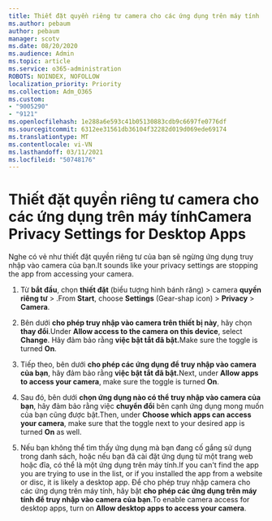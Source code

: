 ```yaml
---
title: Thiết đặt quyền riêng tư camera cho các ứng dụng trên máy tính
ms.author: pebaum
author: pebaum
manager: scotv
ms.date: 08/20/2020
ms.audience: Admin
ms.topic: article
ms.service: o365-administration
ROBOTS: NOINDEX, NOFOLLOW
localization_priority: Priority
ms.collection: Adm_O365
ms.custom:
- "9005290"
- "9121"
ms.openlocfilehash: 1e288a6e593c41b05130883cdb9c6697fe0776df
ms.sourcegitcommit: 6312ee31561db36104f32282d019d069ede69174
ms.translationtype: MT
ms.contentlocale: vi-VN
ms.lasthandoff: 03/11/2021
ms.locfileid: "50748176"
---
```

# <a name="camera-privacy-settings-for-desktop-apps"></a><span data-ttu-id="460e6-102">Thiết đặt quyền riêng tư camera cho các ứng dụng trên máy tính</span><span class="sxs-lookup"><span data-stu-id="460e6-102">Camera Privacy Settings for Desktop Apps</span></span>

<span data-ttu-id="460e6-103">Nghe có vẻ như thiết đặt quyền riêng tư của bạn sẽ ngừng ứng dụng truy nhập vào camera của bạn.</span><span class="sxs-lookup"><span data-stu-id="460e6-103">It sounds like your privacy settings are stopping the app from accessing your camera.</span></span>

1.  <span data-ttu-id="460e6-104">Từ **bắt đầu**, chọn **thiết đặt** (biểu tượng hình bánh răng) > camera **quyền riêng tư**  >  .</span><span class="sxs-lookup"><span data-stu-id="460e6-104">From **Start**, choose **Settings** (Gear-shap icon) > **Privacy** > **Camera**.</span></span>

2.  <span data-ttu-id="460e6-105">Bên dưới **cho phép truy nhập vào camera trên thiết bị này**, hãy chọn **thay đổi**.</span><span class="sxs-lookup"><span data-stu-id="460e6-105">Under **Allow access to the camera on this device**, select **Change**.</span></span> <span data-ttu-id="460e6-106">Hãy đảm bảo rằng **việc bật tắt đã bật.**</span><span class="sxs-lookup"><span data-stu-id="460e6-106">Make sure the toggle is turned **On**.</span></span>

3.  <span data-ttu-id="460e6-107">Tiếp theo, bên dưới **cho phép các ứng dụng để truy nhập vào camera của bạn**, hãy đảm bảo rằng **việc bật tắt đã bật.**</span><span class="sxs-lookup"><span data-stu-id="460e6-107">Next, under **Allow apps to access your camera**, make sure the toggle is turned **On**.</span></span>

4.  <span data-ttu-id="460e6-108">Sau đó, bên dưới **chọn ứng dụng nào có thể truy nhập vào camera của bạn**, hãy đảm bảo rằng việc **chuyển đổi** bên cạnh ứng dụng mong muốn của bạn cũng được bật.</span><span class="sxs-lookup"><span data-stu-id="460e6-108">Then, under **Choose which apps can access your camera**, make sure that the toggle next to your desired app is turned **On** as well.</span></span>

5.  <span data-ttu-id="460e6-109">Nếu bạn không thể tìm thấy ứng dụng mà bạn đang cố gắng sử dụng trong danh sách, hoặc nếu bạn đã cài đặt ứng dụng từ một trang web hoặc đĩa, có thể là một ứng dụng trên máy tính.</span><span class="sxs-lookup"><span data-stu-id="460e6-109">If you can't find the app you are trying to use in the list, or if you installed the app from a website or disc, it is likely a desktop app.</span></span> <span data-ttu-id="460e6-110">Để cho phép truy nhập camera cho các ứng dụng trên máy tính, hãy bật **cho phép các ứng dụng trên máy tính để truy nhập vào camera của bạn**.</span><span class="sxs-lookup"><span data-stu-id="460e6-110">To enable camera access for desktop apps, turn on **Allow desktop apps to access your camera**.</span></span>